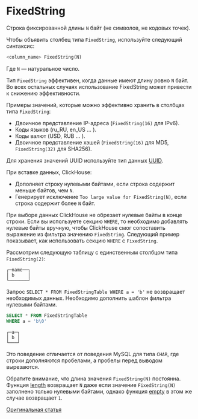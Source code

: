 # FixedString

Строка фиксированной длины `N`  байт (не символов, не кодовых точек).

Чтобы объявить столбец типа `FixedString`, используйте следующий синтаксис:

```sql
<column_name> FixedString(N)
```

Где `N` — натуральное число.

Тип `FixedString` эффективен, когда данные имеют длину ровно `N` байт. Во всех остальных случаях использование FixedString может привести к снижению эффективности.

Примеры значений, которые можно эффективно хранить в столбцах типа `FixedString`:

- Двоичное представление IP-адреса (`FixedString(16)` для IPv6).
- Коды языков (ru_RU, en_US ... ).
- Коды валют (USD, RUB ... ).
- Двоичное представление хэшей (`FixedString(16)` для MD5, `FixedString(32)` для SHA256).

Для хранения значений UUID используйте тип данных [UUID](uuid.md).

При вставке данных, ClickHouse:

- Дополняет строку нулевыми байтами, если строка содержит меньше байтов, чем `N`.
- Генерирует исключение `Too large value for FixedString(N)`, если строка содержит более `N` байт.

При выборе данных ClickHouse не обрезает нулевые байты в конце строки. Если вы используете секцию `WHERE`, то необходимо добавлять нулевые байты вручную, чтобы ClickHouse смог сопоставить выражение из фильтра значению `FixedString`. Следующий пример показывает, как использовать секцию `WHERE` с `FixedString`.

Рассмотрим следующую таблицу с единственным столбцом типа `FixedString(2)`:

```text
┌─name──┐
│ b     │
└───────┘
```

Запрос `SELECT * FROM FixedStringTable WHERE a = 'b'` не возвращает необходимых данных. Необходимо дополнить шаблон фильтра нулевыми байтами.

```sql
SELECT * FROM FixedStringTable
WHERE a = 'b\0'
```
```text
┌─a─┐
│ b │
└───┘

```

Это поведение отличается от поведения MySQL для типа `CHAR`, где строки дополняются пробелами, а пробелы перед выводом вырезаются.

Обратите внимание, что длина значения `FixedString(N)` постоянна. Функция [length](../query_language/functions/array_functions.md#array_functions-length) возвращает `N` даже если значение `FixedString(N)` заполнено только нулевыми байтами, однако функция [empty](../query_language/functions/string_functions.md#empty) в этом же случае возвращает `1`.

[Оригинальная статья](https://clickhouse.tech/docs/ru/data_types/fixedstring/) <!--hide-->
